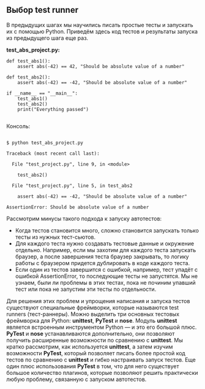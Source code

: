 <h2>Выбор test runner</h2>

<p>В предыдущих шагах мы научились писать простые тесты и запускать их с помощью Python. Приведём здесь код тестов и результаты запуска из предыдущего шага еще раз.</p>

<p><strong>test_abs_project.py:</strong></p>

<pre><code class="language-python hljs"><span class="hljs-function"><span class="hljs-keyword">def</span> <span class="hljs-title">test_abs1</span><span class="hljs-params">()</span>:</span>
&nbsp; &nbsp; <span class="hljs-keyword">assert</span> abs(<span class="hljs-number">-42</span>) == <span class="hljs-number">42</span>, <span class="hljs-string">"Should be absolute value of a number"</span>

<span class="hljs-function"><span class="hljs-keyword">def</span> <span class="hljs-title">test_abs2</span><span class="hljs-params">()</span>:</span>
&nbsp; &nbsp; <span class="hljs-keyword">assert</span> abs(<span class="hljs-number">-42</span>) == <span class="hljs-number">-42</span>, <span class="hljs-string">"Should be absolute value of a number"</span>

<span class="hljs-keyword">if</span> __name__ == <span class="hljs-string">"__main__"</span>:
&nbsp; &nbsp; test_abs1()
    test_abs2()
&nbsp; &nbsp; print(<span class="hljs-string">"Everything passed"</span>)

</code></pre>

<p>Консоль:</p>

<pre><code class="hljs sql">
$ python test_abs_project.py

Traceback (most recent <span class="hljs-keyword">call</span> <span class="hljs-keyword">last</span>):

&nbsp; <span class="hljs-keyword">File</span> <span class="hljs-string">"test_project.py"</span>, line <span class="hljs-number">9</span>, <span class="hljs-keyword">in</span> &lt;<span class="hljs-keyword">module</span>&gt;

&nbsp; &nbsp; test_abs2()

&nbsp; <span class="hljs-keyword">File</span> <span class="hljs-string">"test_project.py"</span>, line <span class="hljs-number">5</span>, <span class="hljs-keyword">in</span> test_abs2

&nbsp; &nbsp; assert <span class="hljs-keyword">abs</span>(<span class="hljs-number">-42</span>) == <span class="hljs-number">-42</span>, <span class="hljs-string">"Should be absolute value of a number"</span>

AssertionError: Should be <span class="hljs-keyword">absolute</span> <span class="hljs-keyword">value</span> <span class="hljs-keyword">of</span> a <span class="hljs-built_in">number</span>
</code></pre>

<p>Рассмотрим минусы такого подхода к запуску автотестов:</p>

<ul>
	<li>Когда тестов становится много, сложно становится запускать только тесты из нужных тест-сьютов.</li>
	<li>Для каждого теста нужно создавать тестовые данные и окружение отдельно. Например, если мы захотим для каждого теста запускать браузер, а после завершения теста браузер закрывать, то логику работы с браузером придется дублировать в коде каждого теста.</li>
	<li>Если один из тестов завершится с ошибкой, например, тест упадёт с ошибкой AssertionError, то последующие тесты не запустятся. Мы не узнаем, были ли проблемы в этих тестах, пока не починим упавший тест&nbsp;или пока&nbsp;не запустим эти тесты по отдельности.</li>
</ul>

<p>Для решения этих проблем и упрощения написания и запуска тестов существуют специальные фреймворки, которые называются test runners (тест-раннеры). Можно выделить три основных тестовых фреймворка для Python: <strong>unittest</strong>, <strong>PyTest</strong> и <strong>nose</strong>. Модуль&nbsp;<strong>unittest</strong> является встроенным инструментом Python — и это&nbsp;его большой&nbsp;плюс. <strong>PyTest</strong> и <strong>nose</strong> устанавливаются дополнительно, они позволяют получить расширенные возможности по сравнению с <strong>unittest</strong>. Мы кратко рассмотрим, как используется <strong>unittest</strong>, а затем изучим возможности <strong>PyTest</strong>, который позволяет писать более простой код тестов по сравнению с <strong>unittest</strong>&nbsp;и&nbsp;гибко настраивать запуск тестов. Еще один плюс использования&nbsp;<strong>PyTest</strong>&nbsp;в том, что для него существует большое количество плагинов, которые позволяют решить практически любую проблему, связанную с запуском автотестов.</p>